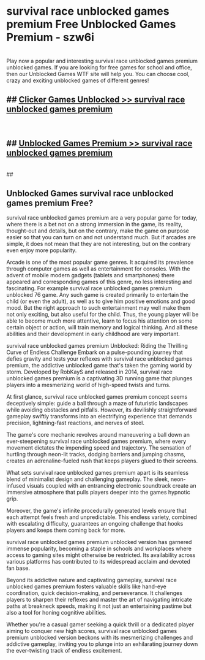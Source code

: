 # survival race unblocked games premium  Free Unblocked Games Premium - szw6i <br>
<br>
Play now a popular and interesting survival race unblocked games premium unblocked games. If you are looking for free games for school and office, then our Unblocked Games WTF site will help you. You can choose cool, crazy and exciting unblocked games of different genres!


## ##  [Clicker Games Unblocked >> survival race unblocked games premium](http://freeplayer.one?title=survival_race_unblocked_games_premium&ref=UGames)
  <br>

##  ## [Unblocked Games Premium >> survival race unblocked games premium](http://freeplayer.one?title=survival_race_unblocked_games_premium&ref=UGames)
  <br>
  ##



## Unblocked Games survival race unblocked games premium Free?

survival race unblocked games premium are a very popular game for today, where there is a bet not on a strong immersion in the game, its reality, thought-out and details, but on the contrary, make the game on purpose easier so that you can turn on and not understand much. But if arcades are simple, it does not mean that they are not interesting, but on the contrary even enjoy more popularity.

Arcade is one of the most popular game genres. It acquired its prevalence through computer games as well as entertainment for consoles. With the advent of mobile modern gadgets (tablets and smartphones) there appeared and corresponding games of this genre, no less interesting and fascinating. For example survival race unblocked games premium unblocked 76 game. Any such game is created primarily to entertain the child (or even the adult), as well as to give him positive emotions and good mood. But the right approach to such entertainment may well make them not only exciting, but also useful for the child. Thus, the young player will be able to become much more attentive, learn to focus his attention on some certain object or action, will train memory and logical thinking. And all these abilities and their development in early childhood are very important.

survival race unblocked games premium Unblocked: Riding the Thrilling Curve of Endless Challenge
Embark on a pulse-pounding journey that defies gravity and tests your reflexes with survival race unblocked games premium, the addictive unblocked game that's taken the gaming world by storm. Developed by RobKayS and released in 2014, survival race unblocked games premium is a captivating 3D running game that plunges players into a mesmerizing world of high-speed twists and turns.

At first glance, survival race unblocked games premium concept seems deceptively simple: guide a ball through a maze of futuristic landscapes while avoiding obstacles and pitfalls. However, its devilishly straightforward gameplay swiftly transforms into an electrifying experience that demands precision, lightning-fast reactions, and nerves of steel.

The game's core mechanic revolves around maneuvering a ball down an ever-steepening survival race unblocked games premium, where every movement dictates the impending speed and trajectory. The sensation of hurtling through neon-lit tracks, dodging barriers and jumping chasms, creates an adrenaline-fueled rush that keeps players glued to their screens.

What sets survival race unblocked games premium apart is its seamless blend of minimalist design and challenging gameplay. The sleek, neon-infused visuals coupled with an entrancing electronic soundtrack create an immersive atmosphere that pulls players deeper into the games hypnotic grip.

Moreover, the game's infinite procedurally generated levels ensure that each attempt feels fresh and unpredictable. This endless variety, combined with escalating difficulty, guarantees an ongoing challenge that hooks players and keeps them coming back for more.

survival race unblocked games premium unblocked version has garnered immense popularity, becoming a staple in schools and workplaces where access to gaming sites might otherwise be restricted. Its availability across various platforms has contributed to its widespread acclaim and devoted fan base.

Beyond its addictive nature and captivating gameplay, survival race unblocked games premium fosters valuable skills like hand-eye coordination, quick decision-making, and perseverance. It challenges players to sharpen their reflexes and master the art of navigating intricate paths at breakneck speeds, making it not just an entertaining pastime but also a tool for honing cognitive abilities.

Whether you're a casual gamer seeking a quick thrill or a dedicated player aiming to conquer new high scores, survival race unblocked games premium unblocked version beckons with its mesmerizing challenges and addictive gameplay, inviting you to plunge into an exhilarating journey down the ever-twisting track of endless excitement.